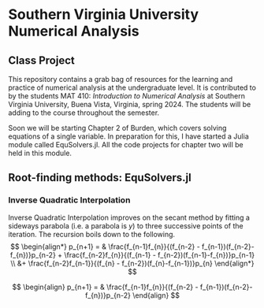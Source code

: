 # Southern Virginia University Numerical Analysis
## Class Project

This repository contains a grab bag of resources for the learning and practice of numerical analysis at the undergraduate level. It is contributed to by the students MAT 410: _Introduction to Numerical Analysis_ at Southern Virginia University, Buena Vista, Virginia, spring 2024. The students will be adding to the course throughout the semester.  

Soon we will be starting Chapter 2 of Burden, which covers solving equations of a single variable. In preparation for this, I have started a Julia module called EquSolvers.jl. All the code projects for chapter two will be held in this module. 

## Root-finding methods: EquSolvers.jl

### Inverse Quadratic Interpolation

Inverse Quadratic Interpolation improves on the secant method by fitting a sideways parabola (i.e. a parabola is $y$) to three successive points of the iteration. The recursion boils down to the following. 
$$
\begin{align*}
    p_{n+1} = & \frac{f_{n-1}f_{n}}{(f_{n-2} - f_{n-1})(f_{n-2}-f_{n})}p_{n-2} + \frac{f_{n-2}f_{n}}{(f_{n-1} - f_{n-2})(f_{n-1}-f_{n})}p_{n-1} \\
    &+ \frac{f_{n-2}f_{n-1}}{(f_{n} - f_{n-2})(f_{n}-f_{n-1})}p_{n}
\end{align*}
$$

$$ 
\begin{align}
p_{n+1} = & \frac{f_{n-1}f_{n}}{(f_{n-2} - f_{n-1})(f_{n-2}-f_{n})}p_{n-2}
\end{align}
$$

